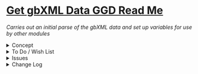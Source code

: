 # [Get gbXML Data GGD Read Me]( #ggd-get-gbxml-data/README.md )

_Carries out an initial parse of the gbXML data and set up variables for use by other modules_

<details style>
<summary>Concept</summary>

Createsthe GGD object and populates

</details>
<details>
<summary>To Do / Wish List</summary>


</details>
<details>
<summary>Issues</summary>


</details>
<details>
<summary>Change Log</summary>

### 2019-04-30 ~ Theo

* First commit

</details>